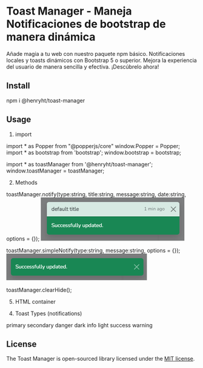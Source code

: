 # Toast Manager - Maneja Notificaciones de bootstrap de manera dinámica

Añade magia a tu web con nuestro paquete npm básico. Notificaciones locales y toasts dinámicos con Bootstrap 5 o superior. Mejora la experiencia del usuario de manera sencilla y efectiva. ¡Descúbrelo ahora!

## Install

npm i @henryht/toast-manager

## Usage

1. import

import * as Popper from "@popperjs/core"
window.Popper = Popper;
import * as bootstrap from 'bootstrap';
window.bootstrap = bootstrap;

import * as toastManager from '@henryht/toast-manager';
window.toastManager = toastManager;

2. Methods

toastManager.notify(type:string, title:string, message:string, date:string, options = {});
<img src="img/notify-1.png" alt="see notify">

toastManager.simpleNotify(type:string, message:string, options = {});
<img src="img/simple-notify-1.png" alt="see simple notify">

toastManager.clearHide();

5. HTML container

<div class="toast-container position-reelative top-2 end-0 p-3" id="toast-container" style="z-index: 9999">
</div>

4. Toast Types (notifications)

primary 
secondary 
danger
dark
info
light
success
warning


## License

The Toast Manager is open-sourced library licensed under the [MIT license](https://opensource.org/licenses/MIT).